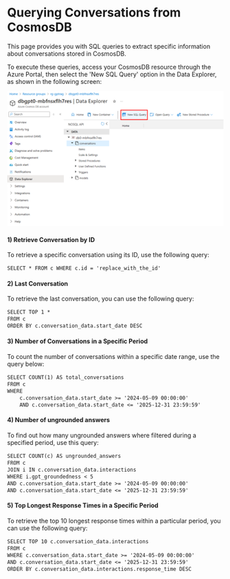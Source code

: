 # Querying Conversations from CosmosDB

This page provides you with SQL queries to extract specific information about conversations stored in CosmosDB. 

To execute these queries, access your CosmosDB resource through the Azure Portal, then select the 'New SQL Query' option in the Data Explorer, as shown in the following screen:

![Querying CosmosDB](../media/querying-conversations.png)

#### 1) Retrieve Conversation by ID

To retrieve a specific conversation using its ID, use the following query:

```
SELECT * FROM c WHERE c.id = 'replace_with_the_id'
```

#### 2) Last Conversation

To retrieve the last conversation, you can use the following query:

```
SELECT TOP 1 *
FROM c
ORDER BY c.conversation_data.start_date DESC
```

#### 3) Number of Conversations in a Specific Period

To count the number of conversations within a specific date range, use the query below:

```
SELECT COUNT(1) AS total_conversations
FROM c
WHERE
    c.conversation_data.start_date >= '2024-05-09 00:00:00'
    AND c.conversation_data.start_date <= '2025-12-31 23:59:59'
```

#### 4) Number of ungrounded answers

To find out how many ungrounded answers where filtered during a specified period, use this query:

```
SELECT COUNT(c) AS ungrounded_answers
FROM c
JOIN i IN c.conversation_data.interactions
WHERE i.gpt_groundedness < 5
AND c.conversation_data.start_date >= '2024-05-09 00:00:00'
AND c.conversation_data.start_date <= '2025-12-31 23:59:59'
```

#### 5) Top Longest Response Times in a Specific Period

To retrieve the top 10 longest response times within a particular period, you can use the following query:

```
SELECT TOP 10 c.conversation_data.interactions
FROM c
WHERE c.conversation_data.start_date >= '2024-05-09 00:00:00'
AND c.conversation_data.start_date <= '2025-12-31 23:59:59'
ORDER BY c.conversation_data.interactions.response_time DESC
```